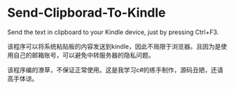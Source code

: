 # Send-Clipborad-To-Kindle
Send the text in clipboard to your Kindle device, just by pressing Ctrl+F3.

该程序可以将系统粘贴板的内容发送到kindle，因此不局限于浏览器。且因为是使用自己的邮箱账号，可以避免中转服务器的隐私问题。

该程序编的潦草，不保证正常使用。这是我学习c#的练手制作，源码丑陋，还请高手体谅。
